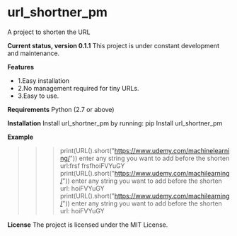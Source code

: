 # url_shortner_pm

A project to shorten the URL

**Current status, version 0.1.1**
This project is under constant development and maintenance.

**Features**
<ul><li>1.Easy installation</l1>
<li>2.No management required for tiny URLs.</li>
<li>3.Easy to use.</li>
</ul>

**Requirements**
Python (2.7 or above)

**Installation**
Install url_shortner_pm by running: pip Install url_shortner_pm


**Example**
>>> print(URL().short("https://www.udemy.com/machinelearning/"))
enter any string you want to add before the shorten url:frsf
frsfhoiFVYuGY
>>> print(URL().short("https://www.udemy.com/machilearning/"))
enter any string you want to add before the shorten url:
hoiFVYuGY
>>> print(URL().short("https://www.udemy.com/machilearning/"))
enter any string you want to add before the shorten url:
hoiFVYuGY

**License**
The project is licensed under the MIT License.










